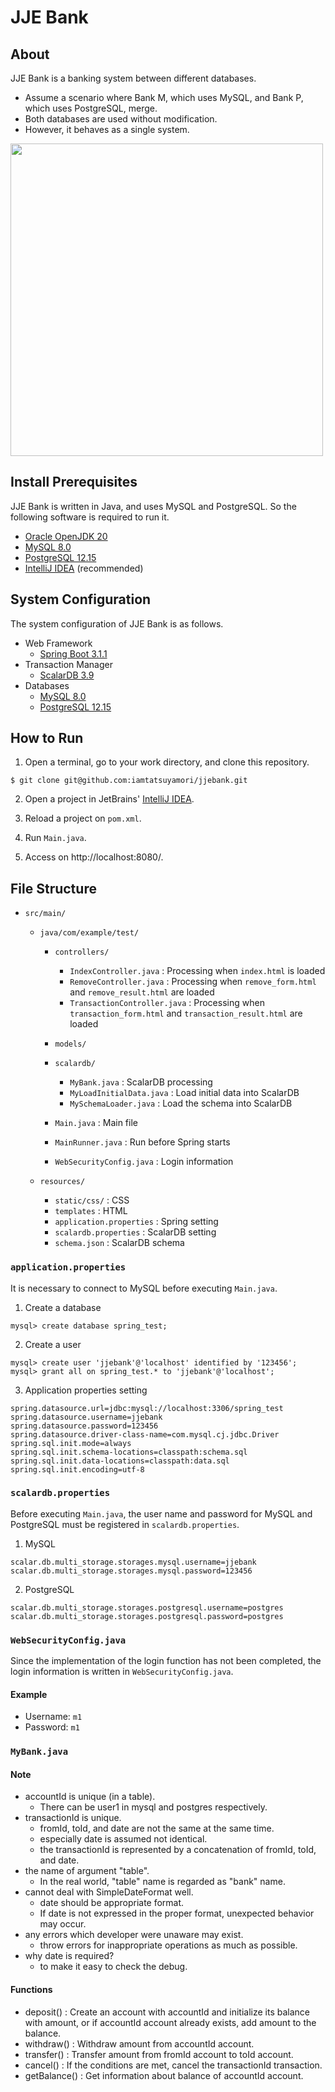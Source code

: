 # JJE Bank

## About
JJE Bank is a banking system between different databases.
- Assume a scenario where Bank M, which uses MySQL, and Bank P, which uses PostgreSQL, merge.
- Both databases are used without modification.
- However, it behaves as a single system.

[//]: # (![UseCase]&#40;https://github.com/iamtatsuyamori/jjebank/assets/26143847/7cfd52d5-41cd-46d0-b25b-c0e3e6d0c8cf&#41;)
<img src="https://github.com/iamtatsuyamori/jjebank/assets/26143847/7cfd52d5-41cd-46d0-b25b-c0e3e6d0c8cf" width="500px">

## Install Prerequisites
JJE Bank is written in Java, and uses MySQL and PostgreSQL. So the following software is required to run it.
- [Oracle OpenJDK 20](https://jdk.java.net/)
- [MySQL 8.0](https://www.mysql.com/)
- [PostgreSQL 12.15](https://www.postgresql.org/)
- [IntelliJ IDEA](https://www.jetbrains.com/ja-jp/idea/) (recommended)

## System Configuration
The system configuration of JJE Bank is as follows.
- Web Framework
  - [Spring Boot 3.1.1](https://spring.io/projects/spring-boot)
- Transaction Manager
  - [ScalarDB 3.9](https://scalar-labs.com/ja/products/scalardb)
- Databases
  - [MySQL 8.0](https://www.mysql.com/)
  - [PostgreSQL 12.15](https://www.postgresql.org/)

## How to Run
1. Open a terminal, go to your work directory, and clone this repository.
```shell
$ git clone git@github.com:iamtatsuyamori/jjebank.git
```

2. Open a project in JetBrains' [IntelliJ IDEA](https://www.jetbrains.com/ja-jp/idea/).

3. Reload a project on ``pom.xml``.

4. Run ``Main.java``.

5. Access on http://localhost:8080/.

## File Structure
- ``src/main/``
    - ``java/com/example/test/``

        - ``controllers/``
            - ``IndexController.java`` : Processing when ``index.html`` is loaded
            - ``RemoveController.java`` : Processing when ``remove_form.html`` and ``remove_result.html`` are loaded
            - ``TransactionController.java`` : Processing when ``transaction_form.html`` and ``transaction_result.html`` are loaded

        - ``models/``

        - ``scalardb/``
            - ``MyBank.java`` : ScalarDB processing
            - ``MyLoadInitialData.java`` : Load initial data into ScalarDB
            - ``MySchemaLoader.java`` : Load the schema into ScalarDB

        - ``Main.java`` : Main file

        - ``MainRunner.java`` : Run before Spring starts

        - ``WebSecurityConfig.java`` : Login information

    - ``resources/``
        - ``static/css/`` : CSS
        - ``templates`` : HTML
        - ``application.properties`` : Spring setting
        - ``scalardb.properties`` : ScalarDB setting
        - ``schema.json`` : ScalarDB schema

### ``application.properties``
It is necessary to connect to MySQL before executing ``Main.java``.

1. Create a database
```mysql
mysql> create database spring_test;
```
2. Create a user
```mysql
mysql> create user 'jjebank'@'localhost' identified by '123456';
mysql> grant all on spring_test.* to 'jjebank'@'localhost';
```
3. Application properties setting
```properties
spring.datasource.url=jdbc:mysql://localhost:3306/spring_test
spring.datasource.username=jjebank
spring.datasource.password=123456
spring.datasource.driver-class-name=com.mysql.cj.jdbc.Driver
spring.sql.init.mode=always
spring.sql.init.schema-locations=classpath:schema.sql
spring.sql.init.data-locations=classpath:data.sql
spring.sql.init.encoding=utf-8
```

### ``scalardb.properties``
Before executing ``Main.java``, the user name and password for MySQL and PostgreSQL must be registered in ``scalardb.properties``.
1. MySQL
```properties
scalar.db.multi_storage.storages.mysql.username=jjebank
scalar.db.multi_storage.storages.mysql.password=123456
```
2. PostgreSQL
```properties
scalar.db.multi_storage.storages.postgresql.username=postgres
scalar.db.multi_storage.storages.postgresql.password=postgres
```

### ``WebSecurityConfig.java``
Since the implementation of the login function has not been completed, the login information is written in ``WebSecurityConfig.java``.

#### Example
- Username: ``m1``
- Password: ``m1``

### ``MyBank.java``
#### Note
- accountId is unique (in a table).
    - There can be user1 in mysql and postgres respectively.
- transactionId is unique.
    - fromId, toId, and date are not the same at the same time.
    - especially date is assumed not identical.
    - the transactionId is represented by a concatenation of fromId, toId, and date.
- the name of argument "table".
    - In the real world, "table" name is regarded as "bank" name.
- cannot deal with SimpleDateFormat well.
    - date should be appropriate format.
    - If date is not expressed in the proper format, unexpected behavior may occur.
- any errors which developer were unaware may exist.
    - throw errors for inappropriate operations as much as possible.
- why date is required?
    - to make it easy to check the debug.

#### Functions
- deposit() : Create an account with accountId and initialize its balance with amount, or if accountId account already exists, add amount to the balance.
- withdraw() : Withdraw amount from accountId account.
- transfer() : Transfer amount from fromId account to toId account.
- cancel() : If the conditions are met, cancel the transactionId transaction.
- getBalance() : Get information about balance of accountId account.